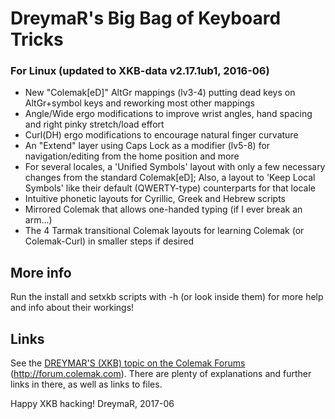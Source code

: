 DreymaR's Big Bag of Keyboard Tricks
====================================

### For Linux (updated to XKB-data v2.17.1ub1, 2016-06)

* New "Colemak[eD]" AltGr mappings (lv3-4) putting dead keys on AltGr+symbol keys and reworking most other mappings
* Angle/Wide ergo modifications to improve wrist angles, hand spacing and right pinky stretch/load effort
* Curl(DH) ergo modifications to encourage natural finger curvature
* An "Extend" layer using Caps Lock as a modifier (lv5-8) for navigation/editing from the home position and more
* For several locales, a 'Unified Symbols' layout with only a few necessary changes from the standard Colemak[eD];
  Also, a layout to 'Keep Local Symbols' like their default (QWERTY-type) counterparts for that locale
* Intuitive phonetic layouts for Cyrillic, Greek and Hebrew scripts
* Mirrored Colemak that allows one-handed typing (if I ever break an arm...)
* The 4 Tarmak transitional Colemak layouts for learning Colemak (or Colemak-Curl) in smaller steps if desired

More info
---------

Run the install and setxkb scripts with -h (or look inside them) for more help and info about their workings!


Links
-----

See the [DREYMAR'S (XKB) topic on the Colemak Forums](http://forum.colemak.com/viewtopic.php?id=1438) (http://forum.colemak.com).
There are plenty of explanations and further links in there, as well as links to files.

Happy XKB hacking!
DreymaR, 2017-06
